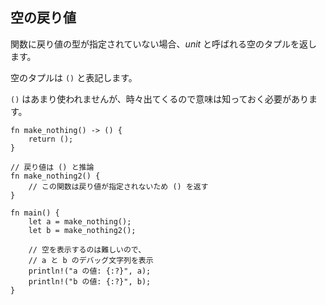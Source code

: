 ## 空の戻り値

関数に戻り値の型が指定されていない場合、*unit*
と呼ばれる空のタプルを返します。

空のタプルは `()` と表記します。

`()`
はあまり使われませんが、時々出てくるので意味は知っておく必要があります。

```
fn make_nothing() -> () {
    return ();
}

// 戻り値は () と推論
fn make_nothing2() {
    // この関数は戻り値が指定されないため () を返す
}

fn main() {
    let a = make_nothing();
    let b = make_nothing2();

    // 空を表示するのは難しいので、
    // a と b のデバッグ文字列を表示
    println!("a の値: {:?}", a);
    println!("b の値: {:?}", b);
}
```
